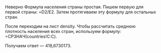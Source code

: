 Неверно
Формула населения страны простая. Пишем первую для первой страны: =D2/E2. Затем протягиваем эту формулу для остальных стран.

После переходим на лист density. Чтобы рассчитать среднюю плотность населения всех стран, используем формулу: =СРЗНАЧ(countries!C:C).

Получаем ответ — 418,6730173. 
